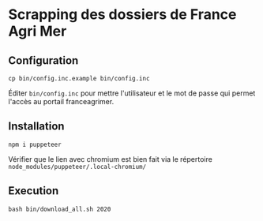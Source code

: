 # Scrapping des dossiers de France Agri Mer

## Configuration

    cp bin/config.inc.example bin/config.inc

Éditer `bin/config.inc` pour mettre l'utilisateur et le mot de passe qui permet l'accès au portail franceagrimer.

## Installation

    npm i puppeteer

Vérifier que le lien avec chromium est bien fait via le répertoire `node_modules/puppeteer/.local-chromium/`

## Execution

    bash bin/download_all.sh 2020
